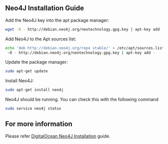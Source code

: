 ## Neo4J Installation Guide

Add the Neo4J key into the apt package manager:
```bash
wget -O - http://debian.neo4j.org/neotechnology.gpg.key | apt-key add -
```

Add Neo4J to the Apt sources list:

```bash
echo 'deb http://debian.neo4j.org/repo stable/' > /etc/apt/sources.list.d/neo4j.list
 -O - http://debian.neo4j.org/neotechnology.gpg.key | apt-key add -
```

Update the package manager:

```bash
sudo apt-get update
```

Install Neo4J:

```bash
sudo apt-get install neo4j
```

Neo4J should be running. You can check this with the following command


```bash
sudo service neo4j status
```

## For more information 
Please refer [DigitalOcean Neo4J Installation](https://www.digitalocean.com/community/tutorials/how-to-install-neo4j-on-an-ubuntu-vps) guide.